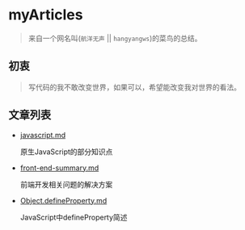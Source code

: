 # myArticles
> 来自一个网名叫(`航洋无声` || `hangyangws`)的菜鸟的总结。

## 初衷
> 写代码的我不敢改变世界，如果可以，希望能改变我对世界的看法。

## 文章列表

- [javascript.md](https://github.com/hangyangws/myArticles/blob/master/javascript.md)

    原生JavaScript的部分知识点

- [front-end-summary.md](https://github.com/hangyangws/myArticles/blob/master/front-end-summary.md)

    前端开发相关问题的解决方案

- [Object.defineProperty.md](https://github.com/hangyangws/myArticles/blob/master/Object.defineProperty.md)

    JavaScript中defineProperty简述

